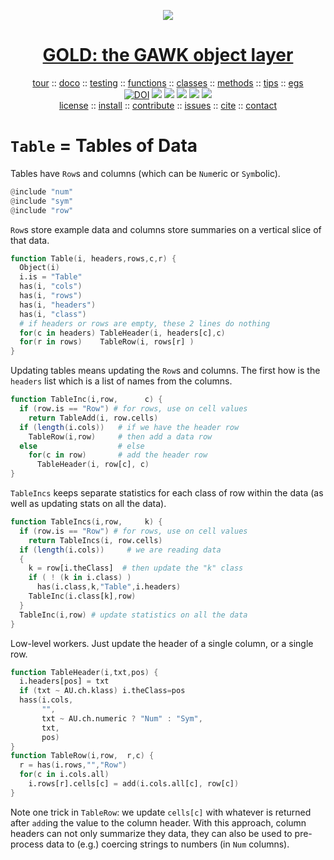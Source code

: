 <a name=top><p align=center><img src="https://github.com/timm/gold/blob/master/etc/img/coins.png"></p>
<h1 align=center><a href="/README.md#top">GOLD: the GAWK object layer</a></h1>
<p align=center> <a
href="https://github.com/timm/gold/blob/master/doc/01tour.md#top">tour</a> :: <a
href="https://github.com/timm/gold/doc/02doco.md#top">doco</a> :: <a
href="https://github.com/timm/gold/blob/master/doc/03testing.md#top">testing</a> :: <a
href="https://github.com/timm/gold/blob/master/doc/04functions.md#top">functions</a> :: <a
href="https://github.com/timm/gold/blob/master/doc/05classes.md#top">classes</a> :: <a
href="https://github.com/timm/gold/blob/master/doc/06methods.md#top">methods</a> :: <a
href="https://github.com/timm/gold/blob/master/doc/07tips.md#top">tips</a> :: <a
href="https://github.com/timm/gold/blob/master/doc/08examples.md#top">egs</a><br><a 
href="https://doi.org/10.5281/zenodo.3841466"><img 
src="https://zenodo.org/badge/DOI/10.5281/zenodo.3841466.svg" alt="DOI"></a>
<img src="https://img.shields.io/badge/license-mit-red">   
<img src="https://img.shields.io/badge/language-gawk-orange">    
<img src="https://img.shields.io/badge/purpose-ai,se-blueviolet">
<img src="https://img.shields.io/badge/platform-mac,*nux-informational">
<a href="https://travis-ci.org/github/timm/gold"><img 
src="https://travis-ci.org/timm/gold.svg?branch=master"></a> <br> <a
href="https://github.com/timm/gold/blob/master/LICENSE.md#top">license</a> :: <a
href="https://github.com/timm/gold/blob/master/INSTALL.md#top">install</a> :: <a
href="https://github.com/timm/gold/blob/master/CODE_OF_CONDUCT.md#top">contribute</a> :: <a
href="https://github.com/timm/gold/issues">issues</a> :: <a
href="https://github.com/timm/gold/blob/master/CITATION.md#top">cite</a> :: <a
href="https://github.com/timm/gold/blob/master/CONTACT.md#top">contact</a></p>


# `Table` = Tables of Data

Tables have `Row`s and columns (which can be `Num`eric or `Sym`bolic).
```awk
@include "num"
@include "sym"
@include "row"
```
`Row`s store example data
and columns store summaries on a vertical slice of that data.

```awk
function Table(i, headers,rows,c,r) {
  Object(i)
  i.is = "Table"
  has(i, "cols")
  has(i, "rows")
  has(i, "headers")
  has(i, "class")
  # if headers or rows are empty, these 2 lines do nothing
  for(c in headers) TableHeader(i, headers[c],c)
  for(r in rows)    TableRow(i, rows[r] )
}
```

Updating tables means updating the `Row`s and columns. The first how
is the `headers` list which is a list of names from the columns.

```awk
function TableInc(i,row,      c) {
  if (row.is == "Row") # for rows, use on cell values
    return TableAdd(i, row.cells)
  if (length(i.cols))   # if we have the header row
    TableRow(i,row)     # then add a data row
  else                  # else
    for(c in row)       # add the header row
      TableHeader(i, row[c], c) 
}
```
`TableIncs`
keeps  separate statistics for each
class of row within the data (as well as updating
stats on all the data). 

```awk
function TableIncs(i,row,     k) {
  if (row.is == "Row") # for rows, use on cell values
    return TableIncs(i, row.cells)
  if (length(i.cols))     # we are reading data
  {
    k = row[i.theClass]  # then update the "k" class
    if ( ! (k in i.class) )
      has(i.class,k,"Table",i.headers)
    TableInc(i.class[k],row) 
  } 
  TableInc(i,row) # update statistics on all the data
}
```

Low-level workers. Just update the header of a single column,
or a single row.

```awk
function TableHeader(i,txt,pos) {
  i.headers[pos] = txt
  if (txt ~ AU.ch.klass) i.theClass=pos
  hass(i.cols,
       "",
       txt ~ AU.ch.numeric ? "Num" : "Sym",
       txt, 
       pos)
}
function TableRow(i,row,  r,c) {
  r = has(i.rows,"","Row")
  for(c in i.cols.all)  
    i.rows[r].cells[c] = add(i.cols.all[c], row[c]) 
}
```
Note one trick in `TableRow`:
we update `cells[c]` with whatever is
returned after `add`ing the value to the column header. 
With this approach,
column headers can not only summarize they data, they can also
be used to pre-process data to
(e.g.) coercing strings to numbers
(in `Num` columns).
